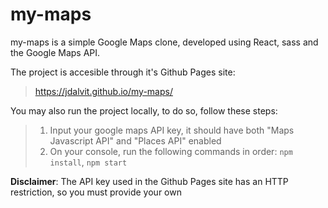# my-maps

my-maps is a simple Google Maps clone, developed using React, sass and the Google Maps API.

The project is accesible through it's Github Pages site:

> https://jdalvit.github.io/my-maps/

You may also run the project locally, to do so, follow these steps:

> 1.  Input your google maps API key, it should have both "Maps Javascript API" and "Places API" enabled
> 2.  On your console, run the following commands in order: `npm install`, `npm start`

**Disclaimer**: The API key used in the Github Pages site has an HTTP restriction, so you must provide your own
